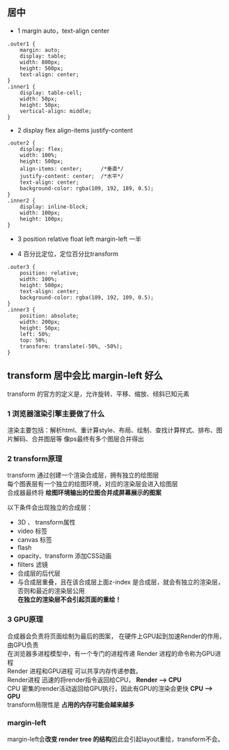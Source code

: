 ## 居中
- 1 margin auto，text-align center
```
.outer1 {
    margin: auto;
    display: table;
    width: 800px;
    height: 500px;
    text-align: center;
}
.inner1 {
    display: table-cell;
    width: 50px;
    height: 50px;
    vertical-align: middle;
}
```

- 2 display flex align-items justify-content
```
.outer2 {
    display: flex;
    width: 100%;
    height: 500px;
    align-items: center;      /*垂直*/
    justify-content: center;  /*水平*/
    text-align: center;
    background-color: rgba(109, 192, 189, 0.5);
}
.inner2 {
    display: inline-block;
    width: 100px;
    height: 100px;
}

```

- 3 position relative float left margin-left 一半

- 4 百分比定位，定位百分比transform
```
.outer3 {
    position: relative;
    width: 100%;
    height: 500px;
    text-align: center;
    background-color: rgba(189, 192, 109, 0.5);
}
.inner3 {
    position: absolute;
    width: 200px;
    height: 50px;
    left: 50%;
    top: 50%;
    transform: translate(-50%, -50%);
}

```

## transform 居中会比 margin-left 好么
transform 的官方的定义是，允许旋转、平移、缩放、倾斜已知元素  <br />

### 1 浏览器渲染引擎主要做了什么
渲染主要包括：解析html、重计算style、布局、绘制、查找计算样式、排布、图片解码、合并图层等 像ps最终有多个图层合并得出 <br />

### 2 transform原理
 transform 通过创建一个渲染合成层，拥有独立的绘图层 <br />
 每个图表层有一个独立的绘图环境，对应的渲染层会进入绘图层 <br />
 合成器最终将 **绘图环境输出的位图合并成屏幕展示的图案** <br />

以下条件会出现独立的合成层：
- 3D 、 transform属性
- video 标签
- canvas 标签
- flash 
- opacity、transform 添加CSS动画
- filters 滤镜
- 合成层的后代层
- 与合成层重叠，且在该合成层上面z-index
是合成层，就会有独立的渲染层，否则和最近的渲染层公用 <br />
**在独立的渲染层不会引起页面的重绘！**

### 3 GPU原理
合成器会负责将页面绘制为最后的图案， 在硬件上GPU起到加速Render的作用，由GPU负责 <br />
在浏览器多进程模型中，有一个专门的进程传递 Render 进程的命令称为GPU进程 <br />
Render 进程和GPU进程 可以共享内存传递参数。 <br />
Render进程 迅速的将render指令返回给CPU， **Render --> CPU** <br />
CPU 密集的render活动返回给GPU执行，因此有GPU的渲染会更快  **CPU --> GPU** <br />
transform局限性是 **占用的内存可能会越来越多**

### margin-left
margin-left会**改变 render tree 的结构**因此会引起layout重绘，transform不会。






